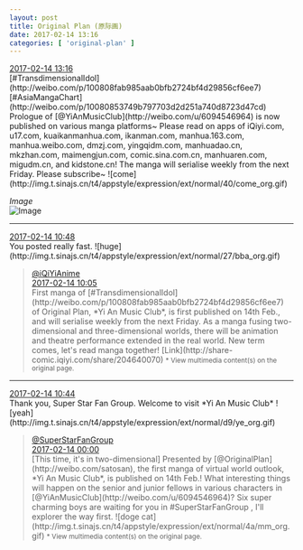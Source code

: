 ```yaml
---
layout: post
title: Original Plan (原际画)
date: 2017-02-14 13:16
categories: [ 'original-plan' ]
---
```


<div class="weibo-info">
  <a href="http://weibo.com/5626539553/Evbo6yCbz">2017-02-14 13:16</a>
</div>
[#TransdimensionalIdol](http://weibo.com/p/100808fab985aab0bfb2724bf4d29856cf6ee7) [#AsiaMangaChart](http://weibo.com/p/10080853749b797703d2d251a740d8723d47cd) Prologue of [@YiAnMusicClub](http://weibo.com/u/6094546964) is now published on various manga platforms~ Please read on apps of iQiyi.com, u17.com, kuaikanmanhua.com, ikanman.com, manhua.163.com, manhua.weibo.com, dmzj.com, yingqidm.com, manhuadao.cn, mkzhan.com, maimengjun.com, comic.sina.com.cn, manhuaren.com, migudm.cn, and kidstone.cn! The manga will serialise weekly from the next Friday. Please subscribe~ ![come](http://img.t.sinajs.cn/t4/appstyle/expression/ext/normal/40/come_org.gif)

<!-- more -->

*Image*  
![Image](http://wx4.sinaimg.cn/mw690/0068MnXXgy1fcpxb2lj74j30m80vghap.jpg)

---

<div class="weibo-info">
  <a href="http://weibo.com/5626539553/EvteHriz0">2017-02-14 10:48</a>
</div>
You posted really fast. ![huge](http://img.t.sinajs.cn/t4/appstyle/expression/ext/normal/27/bba_org.gif)

> <div class="weibo-post-name">
>   <a href="http://weibo.com/iqiyianime">@iQiYiAnime</a>
> </div>
> <div class="weibo-info">
>   <a href="http://weibo.com/3547773772/EvsXiwefl">2017-02-14 10:05</a>
> </div>  
> First manga of [#TransdimensionalIdol](http://weibo.com/p/100808fab985aab0bfb2724bf4d29856cf6ee7) of Original Plan, *Yi An Music Club*, is first published on 14th Feb., and will serialise weekly from the next Friday. As a manga fusing two-dimensional and three-dimensional worlds, there will be animation and theatre performance extended in the real world. New term comes, let's read manga together! [Link](http://share-comic.iqiyi.com/share/204640070)  
> <small>* View multimedia content(s) on the original page.</small>

---

<div class="weibo-info">
  <a href="http://weibo.com/5626539553/EvtdcCuo6">2017-02-14 10:44</a>
</div>
Thank you, Super Star Fan Group. Welcome to visit *Yi An Music Club* ![yeah](http://img.t.sinajs.cn/t4/appstyle/expression/ext/normal/d9/ye_org.gif)

> <div class="weibo-post-name">
>   <a href="http://weibo.com/sfantuan">@SuperStarFanGroup</a>
> </div>
> <div class="weibo-info">
>   <a href="http://weibo.com/5590124843/EvoZA9evT">2017-02-14 00:00</a>
> </div>  
> [This time, it's in two-dimensional] Presented by [@OriginalPlan](http://weibo.com/satosan), the first manga of virtual world outlook, *Yi An Music Club*, is published on 14th Feb.! What interesting things will happen on the senior and junior fellows in various characters in [@YiAnMusicClub](http://weibo.com/u/6094546964)? Six super charming boys are waiting for you in #SuperStarFanGroup , I'll explorer the way first. ![doge cat](http://img.t.sinajs.cn/t4/appstyle/expression/ext/normal/4a/mm_org.gif)  
> <small>* View multimedia content(s) on the original page.</small>
